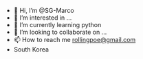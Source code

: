 - 👋 Hi, I’m @SG-Marco
- 👀 I’m interested in ...
- 🌱 I’m currently learning python
- 💞️ I’m looking to collaborate on ...
- 📫 How to reach me rollingpoe@gmail.com
- South Korea

<!---
SG-Marco/SG-Marco is a ✨ special ✨ repository because its `README.md` (this file) appears on your GitHub profile.
You can click the Preview link to take a look at your changes.
--->
